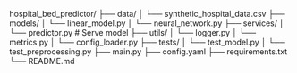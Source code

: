 hospital_bed_predictor/
├── data/
│   └── synthetic_hospital_data.csv
├── models/
│   └── linear_model.py
│   └── neural_network.py
├── services/
│   └── predictor.py       # Serve model
├── utils/
│   └── logger.py
│   └── metrics.py
│   └── config_loader.py
├── tests/
│   └── test_model.py
│   └── test_preprocessing.py
├── main.py
├── config.yaml
├── requirements.txt
└── README.md
